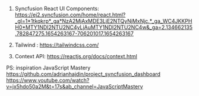1. Syncfusion React UI Components: 
https://ej2.syncfusion.com/home/react.html?_gl=1*1tkqkrp*_ga*NzA2MjAxMDE3LjE2NTQyNjMxNjc.*_ga_WC4JKKPHH0*MTY1NDI2NTU2NC4yLjAuMTY1NDI2NTU2NC4w&_ga=2.134662135.782847275.1654263167-706201017.1654263167

2. Tailwind : https://tailwindcss.com/

3. Context API: https://reactjs.org/docs/context.html

PS: inspiration JavaScript Mastery https://github.com/adrianhajdin/project_syncfusion_dashboard
https://www.youtube.com/watch?v=jx5hdo50a2M&t=17s&ab_channel=JavaScriptMastery